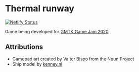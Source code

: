 # Thermal runway

[![Netlify Status](https://api.netlify.com/api/v1/badges/0688ce6d-db05-42b0-9672-08b6b2230859/deploy-status)](https://app.netlify.com/sites/eloquent-tereshkova-cadb7e/deploys)

Game being developed for [GMTK Game Jam 2020](https://itch.io/jam/gmtk-2020)

## Attributions

- Gamepad art created by Valter Bispo from the Noun Project
- Ship model by [kenney.nl](https://kenney.nl/assets/space-kit)
